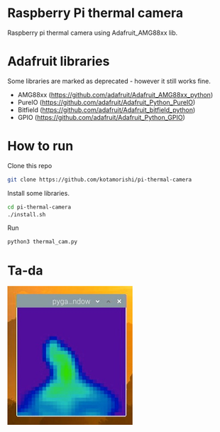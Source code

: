 # Raspberry Pi thermal camera

Raspberry pi thermal camera using Adafruit_AMG88xx lib.

# Adafruit libraries
Some libraries are marked as deprecated - however it still works fine.

* AMG88xx (https://github.com/adafruit/Adafruit_AMG88xx_python)
* PureIO (https://github.com/adafruit/Adafruit_Python_PureIO)
* Bitfield (https://github.com/adafruit/Adafruit_bitfield_python)
* GPIO (https://github.com/adafruit/Adafruit_Python_GPIO)

# How to run
Clone this repo
```bash
git clone https://github.com/kotamorishi/pi-thermal-camera
```

Install some libraries.
```bash
cd pi-thermal-camera
./install.sh
```

Run
```bash
python3 thermal_cam.py
```

# Ta-da
![Image of sample](https://github.com/kotamorishi/pi-thermal-camera/blob/main/images/1.jpg?raw=true)
